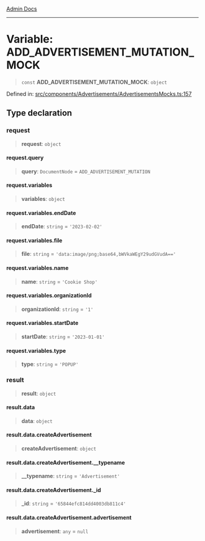 [Admin Docs](/)

***

# Variable: ADD\_ADVERTISEMENT\_MUTATION\_MOCK

> `const` **ADD\_ADVERTISEMENT\_MUTATION\_MOCK**: `object`

Defined in: [src/components/Advertisements/AdvertisementsMocks.ts:157](https://github.com/PalisadoesFoundation/talawa-admin/blob/main/src/components/Advertisements/AdvertisementsMocks.ts#L157)

## Type declaration

### request

> **request**: `object`

#### request.query

> **query**: `DocumentNode` = `ADD_ADVERTISEMENT_MUTATION`

#### request.variables

> **variables**: `object`

#### request.variables.endDate

> **endDate**: `string` = `'2023-02-02'`

#### request.variables.file

> **file**: `string` = `'data:image/png;base64,bWVkaWEgY29udGVudA=='`

#### request.variables.name

> **name**: `string` = `'Cookie Shop'`

#### request.variables.organizationId

> **organizationId**: `string` = `'1'`

#### request.variables.startDate

> **startDate**: `string` = `'2023-01-01'`

#### request.variables.type

> **type**: `string` = `'POPUP'`

### result

> **result**: `object`

#### result.data

> **data**: `object`

#### result.data.createAdvertisement

> **createAdvertisement**: `object`

#### result.data.createAdvertisement.\_\_typename

> **\_\_typename**: `string` = `'Advertisement'`

#### result.data.createAdvertisement.\_id

> **\_id**: `string` = `'65844efc814dd4003db811c4'`

#### result.data.createAdvertisement.advertisement

> **advertisement**: `any` = `null`
